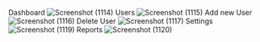 Dashboard
![Screenshot (1114)](https://github.com/user-attachments/assets/d161d753-d7a6-4fc4-83af-5298e7001530)
Users
![Screenshot (1115)](https://github.com/user-attachments/assets/ebb2e4e8-e04f-420a-84ca-f0446d06ed54)
Add new User
![Screenshot (1116)](https://github.com/user-attachments/assets/61e17c2b-deeb-4ce2-be55-31dd21aa0d73)
Delete User
![Screenshot (1117)](https://github.com/user-attachments/assets/157140bc-ae6a-42ff-9383-76324611ee83)
Settings
![Screenshot (1119)](https://github.com/user-attachments/assets/62d7fad5-93af-4789-aae5-2dd887d50be2)
Reports
![Screenshot (1120)](https://github.com/user-attachments/assets/63ea8530-a253-4882-9846-e6a3f556bd97)
